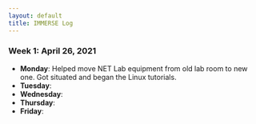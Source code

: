 ```yaml
---
layout: default
title: IMMERSE Log
---
```


### Week 1: April 26, 2021

* **Monday**: Helped move NET Lab equipment from old lab room to new one. Got situated and began the Linux tutorials.
* **Tuesday**: 
* **Wednesday**: 
* **Thursday**: 
* **Friday**:

